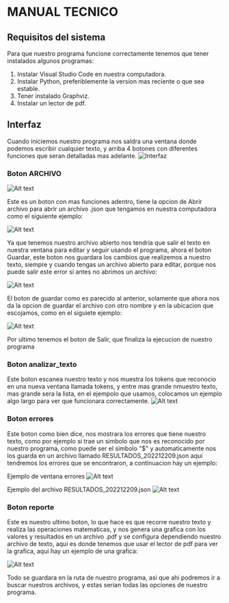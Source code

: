 # MANUAL TECNICO 

## Requisitos del sistema

Para que nuestro programa funcione correctamente tenemos que tener instalados algunos programas:

1. Instalar Visual Studio Code en nuestra computadora.
2. Instalar Python, preferiblemente la version mas reciente o que sea estable.
3. Tener instalado Graphviz.
4. Instalar un lector de pdf.
  

## Interfaz
Cuando iniciemos nuestro programa nos saldra una ventana donde podemos escribir cualquier texto, y arriba 4 botones con diferentes funciones que seran detalladas mas adelante. 
![Interfaz](imagenes/interfaz1.PNG)

### Boton ARCHIVO

![Alt text](imagenes/boton_archivo.PNG)

Este es un boton con mas funciones adentro, tiene la opcion de Abrir archivo para abrir un archivo .json que tengamos en nuestra computadora como el siguiente ejemplo:

![Alt text](imagenes/opcion_abrir.PNG)

Ya que tenemos nuestro archivo abierto nos tendria que salir el texto en nuestra ventana para editar y seguir usando el programa, ahora el boton Guardar, este boton nos guardara los cambios que realizemos a nuestro texto, siempre y cuando tengas un archivo abierto para editar, porque nos puede salir este error si antes no abrimos un archivo:

![Alt text](imagenes/errorGuardar.PNG)

El boton de guardar como es parecido al anterior, solamente que ahora nos da la opcion de guardar el archivo con otro nombre y en la ubicacion que escojamos, como en el siguiete ejemplo:

![Alt text](imagenes/guardarcomo.PNG)

Por ultimo tenemos el boton de Salir, que finaliza la ejecucion de nuestro programa

### Boton analizar_texto
Este boton escanea nuestro texto y nos muestra los tokens que reconocio en una nueva ventana llamada tokens, y entre mas grande nmuestro texto, mas grande sera la lista, en el ejempolo que usamos, colocamos un ejemplo algo largo para ver que funcionara correctamente.
![Alt text](imagenes/analizar.PNG)


### Boton errores 
Este boton como bien dice, nos mostrara los errores que tiene nuestro texto, como por ejemplo si trae un simbolo que nos es reconocido por nuestro programa, como puede ser el simbolo "$" y automaticamente nos los guarda en un archivo llamado RESULTADOS_202212209.json aqui tendremos los errores que se encontraron, a continuacion hay un ejemplo: 

Ejemplo de ventana errores
![Alt text](imagenes/errores.PNG)

Ejemplo del archivo RESULTADOS_202212209.json
![Alt text](imagenes/archivo_salida.PNG)

### Boton reporte
Este es nuestro ultimo boton, lo que hace es que recorre nuestro texto y realiza las operaciones matematicas, y nos genera una grafica con los valores y resultados en un archivo .pdf y se configura dependiendo nuestro archivo de texto, aqui es donde tenemos que usar el lector de pdf para ver la grafica, aqui hay un ejemplo de una grafica:

![Alt text](imagenes/grafica.PNG)

Todo se guardara en la ruta de nuestro programa, asi que ahi podremos ir a buscar nuestros archivos, y estas serian todas las opciones de nuestro programa.